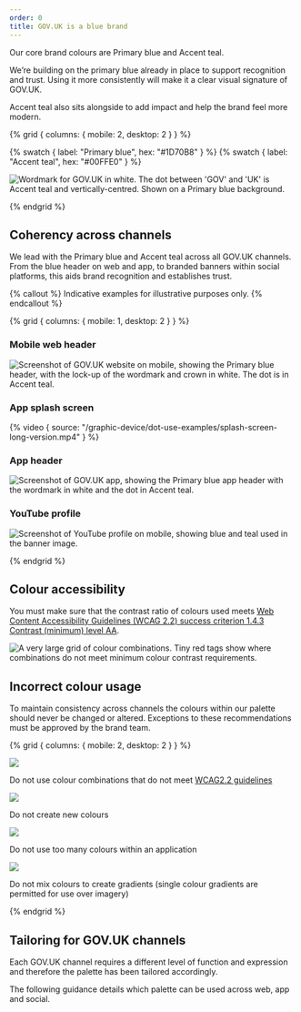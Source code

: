 ```yaml
---
order: 0
title: GOV.UK is a blue brand
---
```


Our core brand colours are Primary blue and Accent teal.

We’re building on the primary blue already in place to support recognition and trust. Using it more consistently will make it a clear visual signature of GOV.UK.

Accent teal also sits alongside to add impact and help the brand feel more modern.

{% grid { columns: { mobile: 2, desktop: 2 } } %}

<div>
<div class="app-top-border">

{% swatch { label: "Primary blue", hex: "#1D70B8" } %}
{% swatch { label: "Accent teal", hex: "#00FFE0" } %}

</div>

</div>
<div>

![Wordmark for GOV.UK in white. The dot between 'GOV' and 'UK' is Accent teal and vertically-centred. Shown on a Primary blue background.](./wordmark-on-blue.svg)

</div>
{% endgrid %}

## Coherency across channels

We lead with the Primary blue and Accent teal across all GOV.UK channels. From the blue header on web and app, to branded banners within social platforms, this aids brand recognition and establishes trust.

{% callout %}
Indicative examples for illustrative purposes only.
{% endcallout %}

{% grid { columns: { mobile: 1, desktop: 2 } } %}

<div>

### Mobile web header

![Screenshot of GOV.UK website on mobile, showing the Primary blue header, with the lock-up of the wordmark and crown in white. The dot is in Accent teal.](./mobile-web-header.png)

</div>

<div>

### App splash screen

{% video { source: "/graphic-device/dot-use-examples/splash-screen-long-version.mp4" } %}

</div>
<div>

### App header

![Screenshot of GOV.UK app, showing the Primary blue app header with the wordmark in white and the dot in Accent teal.](./app-header.png)

</div>
<div>

### YouTube profile

![Screenshot of YouTube profile on mobile, showing blue and teal used in the banner image.](./youtube-example.png)

</div>
{% endgrid %}

## Colour accessibility

You must make sure that the contrast ratio of colours used meets [Web Content Accessibility Guidelines (WCAG 2.2) success criterion 1.4.3 Contrast (minimum) level AA](https://www.w3.org/TR/WCAG22/#contrast-minimum).

![A very large grid of colour combinations. Tiny red tags show where combinations do not meet minimum colour contrast requirements.](./colour-contrast.png)

## Incorrect colour usage

To maintain consistency across channels the colours within our palette should never be changed or altered. Exceptions to these recommendations must be approved by the brand team.

{% grid { columns: { mobile: 2, desktop: 2 } } %}

<div>

![](./incorrect-colour-combos.png)

</div>
<div class="app-top-border">

Do not use colour combinations that do not meet [WCAG2.2 guidelines](https://www.w3.org/TR/WCAG22/#contrast-minimum)

</div>
<div>

![](./incorrect-new-colours.png)

</div>
<div class="app-top-border">

Do not create new colours

</div>
<div>

![](./incorrect-too-many-colours.png)

</div>
<div class="app-top-border">

Do not use too many colours within an application

</div>
<div>

![](./incorrect-gradients.png)

</div>
<div class="app-top-border">

Do not mix colours to create gradients (single colour gradients are permitted for use over imagery)

</div>

{% endgrid %}

## Tailoring for GOV.UK channels

Each GOV.UK channel requires a different level of function and expression and therefore the palette has been tailored accordingly.

The following guidance details which palette can be used across web, app and social.
